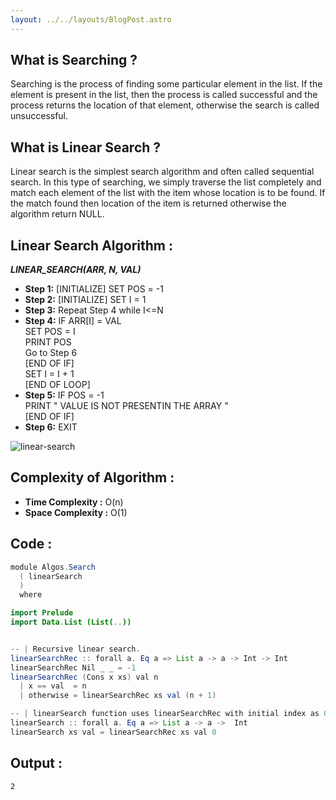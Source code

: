 ```yaml
---
layout: ../../layouts/BlogPost.astro
---
```

## **What is Searching ?**

Searching is the process of finding some particular element in the list. If the element is present in the list, then the process is called successful and the process returns the location of that element, otherwise the search is called unsuccessful.

## **What is Linear Search ?**

Linear search is the simplest search algorithm and often called sequential search. In this type of searching, we simply traverse the list completely and match each element of the list with the item whose location is to be found. If the match found then location of the item is returned otherwise the algorithm return NULL.

## **Linear Search Algorithm :**

***LINEAR_SEARCH(ARR, N, VAL)***

- **Step 1:** [INITIALIZE] SET POS = -1
- **Step 2:** [INITIALIZE] SET I = 1
- **Step 3:** Repeat Step 4 while I<=N
- **Step 4:** IF ARR[I] = VAL
  <br> SET POS = I
  <br> PRINT POS
  <br> Go to Step 6
  <br> [END OF IF]
  <br> SET I = I + 1
  <br> [END OF LOOP]
- **Step 5:** IF POS = -1
  <br> PRINT " VALUE IS NOT PRESENTIN THE ARRAY "
  <br> [END OF IF]
- **Step 6:** EXIT

![linear-search](./images/linear-search.png)

## **Complexity of Algorithm :**

- **Time Complexity :** O(n)
- **Space Complexity :** O(1)

## **Code :**

```java
module Algos.Search
  ( linearSearch
  )
  where

import Prelude
import Data.List (List(..))


-- | Recursive linear search.
linearSearchRec :: forall a. Eq a => List a -> a -> Int -> Int
linearSearchRec Nil _ _ = -1
linearSearchRec (Cons x xs) val n 
  | x == val  = n
  | otherwise = linearSearchRec xs val (n + 1)

-- | linearSearch function uses linearSearchRec with initial index as 0.
linearSearch :: forall a. Eq a => List a -> a ->  Int
linearSearch xs val = linearSearchRec xs val 0

```

## **Output :**

```
2
```
